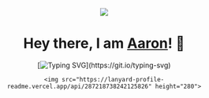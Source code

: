 <div align="center">
    
<img src="https://cdn.discordapp.com/attachments/818520814626144317/936939875901522010/Screenshot_2021-03-21-02-30-05-1-modified_1.png">
    
</div>

<div align="center">
    
<h1>Hey there, I am <a href="https://www.youtube.com/watch?v=dQw4w9WgXcQ" target="_blank">Aaron</a>! 👋</h1>
    
<div align="center">

[![Typing SVG](https://readme-typing-svg.herokuapp.com?color=%23F76D45&size=40&duration=4500&center=true&vCenter=true&multiline=true&width=700&height=300&lines=A+Tech+Enthusiast+;and+a+Developer.)](https://git.io/typing-svg)

</div>
    
    <img src="https://lanyard-profile-readme.vercel.app/api/287218738242125826" height="280">
    
</div>

<br>
<br>
<br>

